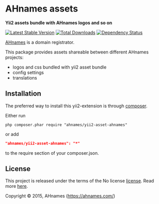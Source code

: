 AHnames assets
==============

**Yii2 assets bundle with AHnames logos and so on**

[![Latest Stable Version](https://poser.pugx.org/ahnames/yii2-asset-ahnames/v/stable)](//packagist.org/packages/ahnames/yii2-asset-ahnames)
[![Total Downloads](https://poser.pugx.org/ahnames/yii2-asset-ahnames/downloads)](//packagist.org/packages/ahnames/yii2-asset-ahnames)
[![Dependency Status](https://www.versioneye.com/php/ahnames:yii2-asset-ahnames/dev-master/badge.svg)](https://www.versioneye.com/php/ahnames:yii2-asset-ahnames/dev-master)

[AHnames](https://ahnames.com) is a domain registrator.

This package provides assets shareable between different AHnames projects:
- logos and css bundled with yii2 asset bundle
- config settings
- translations

## Installation

The preferred way to install this yii2-extension is through [composer](http://getcomposer.org/download/).

Either run

```
php composer.phar require "ahnames/yii2-asset-ahnames"
```

or add

```json
"ahnames/yii2-asset-ahnames": "*"
```

to the require section of your composer.json.

## License

This project is released under the terms of the No license [license](LICENSE).
Read more [here](http://choosealicense.com/licenses/no-license).

Copyright © 2015, AHnames (https://ahnames.com/)
